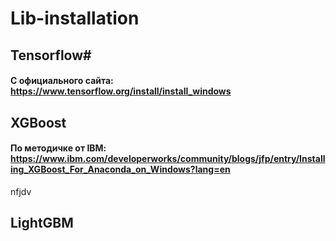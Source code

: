 # Lib-installation

## Tensorflow#
#### С официального сайта: https://www.tensorflow.org/install/install_windows

## XGBoost
#### По методичке от IBM: https://www.ibm.com/developerworks/community/blogs/jfp/entry/Installing_XGBoost_For_Anaconda_on_Windows?lang=en
nfjdv
## LightGBM


